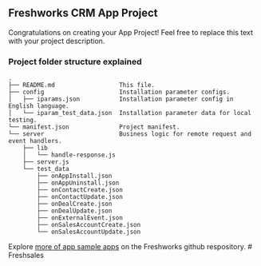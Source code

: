 ## Freshworks CRM App Project

Congratulations on creating your App Project! Feel free to replace this text with your project description.

### Project folder structure explained

    .
    ├── README.md                  This file.
    ├── config                     Installation parameter configs.
    │   ├── iparams.json           Installation parameter config in English language.
    │   └── iparam_test_data.json  Installation parameter data for local testing.
    └── manifest.json              Project manifest.
    └── server                     Business logic for remote request and event handlers.
        ├── lib
        │   └── handle-response.js
        ├── server.js
        └── test_data
            ├── onAppInstall.json
            ├── onAppUninstall.json
            ├── onContactCreate.json
            ├── onContactUpdate.json
            ├── onDealCreate.json
            ├── onDealUpdate.json
            ├── onExternalEvent.json
            ├── onSalesAccountCreate.json
            └── onSalesAccountUpdate.json

Explore [more of app sample apps](https://community.developers.freshworks.com/t/freshworks-sample-apps/3604) on the Freshworks github respository.
#   F r e s h s a l e s  
 